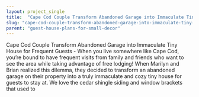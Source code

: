 ```yaml
---
layout: project_single
title:  "Cape Cod Couple Transform Abandoned Garage into Immaculate Tiny House for Frequent Guests"
slug: "cape-cod-couple-transform-abandoned-garage-into-immaculate-tiny-house-for-frequent-guests"
parent: "guest-house-plans-for-small-decor"
---
```

Cape Cod Couple Transform Abandoned Garage into Immaculate Tiny House for Frequent Guests - When you live somewhere like Cape Cod, you’re bound to have frequent visits from family and friends who want to see the area while taking advantage of free lodging! When Marilyn and Brian realized this dilemma, they decided to transform an abandoned garage on their property into a truly immaculate and cozy tiny house for guests to stay at. We love the cedar shingle siding and window brackets that used to